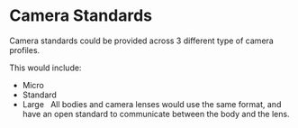 # Camera Standards

Camera standards could be provided across 3 different type of camera profiles.

This would include:

- Micro
- Standard
- Large
 
All bodies and camera lenses would use the same format, and have an open standard to communicate between the body and the lens.
